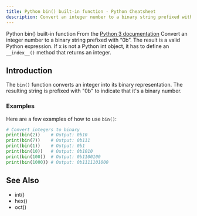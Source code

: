 ```yaml
---
title: Python bin() built-in function - Python Cheatsheet
description: Convert an integer number to a binary string prefixed with “0b”. The result is a valid Python expression. If x is not a Python int object, it has to define an __index__() method that returns an integer.
---
```


<base-title :title="frontmatter.title" :description="frontmatter.description">
Python bin() built-in function
</base-title>

<base-disclaimer>
  <base-disclaimer-title>
    From the <a target="_blank" href="https://docs.python.org/3/library/functions.html#bin">Python 3 documentation</a>
  </base-disclaimer-title>
  <base-disclaimer-content>
    Convert an integer number to a binary string prefixed with “0b”. The result is a valid Python expression. If x is not a Python int object, it has to define an <code>__index__()</code> method that returns an integer.
  </base-disclaimer-content>
</base-disclaimer>

## Introduction

The `bin()` function converts an integer into its binary representation. The resulting string is prefixed with "0b" to indicate that it's a binary number.

### Examples

Here are a few examples of how to use `bin()`:

```python
# Convert integers to binary
print(bin(2))    # Output: 0b10
print(bin(7))    # Output: 0b111
print(bin(1))    # Output: 0b1
print(bin(10))   # Output: 0b1010
print(bin(100))  # Output: 0b1100100
print(bin(1000)) # Output: 0b1111101000
```

## See Also

- <router-link :to="'/builtin/int'">int()</router-link>
- <router-link :to="'/builtin/hex'">hex()</router-link>
- <router-link :to="'/builtin/oct'">oct()</router-link>

